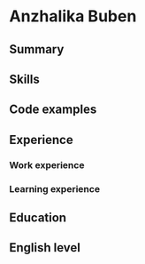 # Anzhalika Buben


## Summary

## Skills

## Code examples

## Experience
### Work experience

### Learning experience

## Education

## English level

